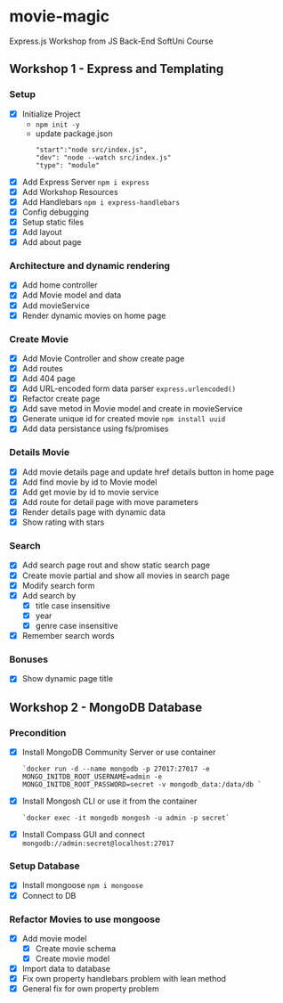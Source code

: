 # movie-magic
Express.js Workshop from JS Back-End SoftUni Course

## Workshop 1 - Express and Templating

### Setup
- [x] Initialize Project
  - `npm init -y`
  - update package.json
    ```
    "start":"node src/index.js",
    "dev": "node --watch src/index.js"
    "type": "module"
    ```
- [x] Add Express Server `npm i express`
- [x] Add Workshop Resources
- [x] Add Handlebars `npm i express-handlebars`
- [x] Config debugging
- [x] Setup static files
- [x] Add layout
- [x] Add about page

### Architecture and dynamic rendering
- [x] Add home controller
- [x] Add Movie model and data
- [x] Add movieService
- [x] Render dynamic movies on home page

### Create Movie
- [x] Add Movie Controller and show create page
- [x]  Add routes
- [x]  Add 404 page
- [x]  Add URL-encoded form data parser `express.urlencoded()`
- [x]  Refactor create page
- [x]  Add save metod in Movie model and create in movieService
- [x]  Generate unique id for created movie `npm install uuid`
- [x]  Add data persistance using fs/promises

### Details Movie
- [x]  Add movie details page and update href details button in home page
- [x]  Add find movie by id to Movie model
- [x]  Add get movie by id to movie service
- [x]  Add route for detail page with move parameters
- [x]  Render details page with dynamic data 
- [x]  Show rating with stars

### Search

- [x]  Add search page rout and show static search page
- [x]  Create movie partial and show all movies in search page
- [x]  Modify search form
- [x]  Add search by
    - [x] title case insensitive 
    - [x] year 
    - [x] genre case insensitive 
- [x] Remember search words

### Bonuses

- [x] Show dynamic page title

## Workshop 2 - MongoDB Database

### Precondition

- [x] Install MongoDB Community Server or use container 

      `docker run -d --name mongodb -p 27017:27017 -e MONGO_INITDB_ROOT_USERNAME=admin -e MONGO_INITDB_ROOT_PASSWORD=secret -v mongodb_data:/data/db `

- [x] Install Mongosh CLI оr use it from the container

      `docker exec -it mongodb mongosh -u admin -p secret`

- [x] Install Compass GUI and connect `mongodb://admin:secret@localhost:27017`

### Setup Database

- [x] Install mongoose `npm i mongoose`
- [x] Connect to DB

### Refactor Movies to use mongoose
 - [x] Add movie model
   - [x] Create movie schema
   - [x] Create movie model
 - [x] Import data to database
 - [x] Fix own property handlebars problem with lean method
 - [x] General fix for own property problem